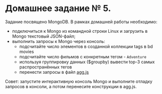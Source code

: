 # Домашнее задание № 5.

Задание посвящено MongoDB. В рамках домашней работы необходимо:

- подключиться к Mongo из командной строки Linux и загрузить в Mongo текстовый JSON-файл;
- выполнить запросы к Mongo через консоль:
  - подсчитайте число элементов в созданной коллекции tags в bd movies 
  - подсчитайте число фильмов с конкретным тегом - `Adventure`
  - используя группировку данных ($groupby) вывести top-3 самых распространённых тегов
  - перенести запросы в файл [agg.js](https://github.com/adzhumurat/data_management/blob/master/docker_compose/data_client/app/src/agg.js)

Совет: запустите интерактивную консоль Mongo и выполните отладку запросов в консоли, а потом перенесите конструкции в agg.js.


